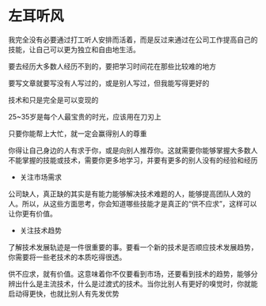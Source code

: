# 左耳听风

我完全没有必要通过打工听人安排而活着，而是反过来通过在公司工作提高自己的技能，让自己可以更为独立和自由地生活。

要去经历大多数人经历不到的，要把学习时间花在那些比较难的地方

要写文章就要写没有人写过的，或是别人写过，但我能写得更好的

技术和只是完全是可以变现的

25~35岁是每个人最宝贵的时光，应该用在刀刃上

只要你能帮上大忙，就一定会赢得别人的尊重

你得让自己身边的人有求于你，或是向别人推荐你。这就需要你能够掌握大多数人不能掌握的技能或技术，需要你更多地学习，并要有更多的别人没有的经验和经历

- 关注市场需求

公司缺人，真正缺的其实是有能力能够解决技术难题的人，能够提高团队人效的人。所以，从这些方面思考，你会知道哪些技能才是真正的“供不应求”，这样可以让你更有价值。

- 关注技术趋势

了解技术发展轨迹是一件很重要的事。要看一个新的技术是否顺应技术发展趋势，你需要将一些老技术的本质吃得很透。

供不应求，就有价值。这意味着你不仅要看到市场，还要看到技术的趋势，能够分辨出什么是主流技术，什么是过渡式的技术。当你比别人有更好的嗅觉时，你就能启动得更快，也就比别人有先发优势

